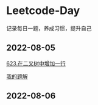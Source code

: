 # Leetcode-Day
记录每日一题，养成习惯，提升自己
## 2022-08-05
[623.在二叉树中增加一行](https://leetcode.cn/problems/add-one-row-to-tree/)

[我的题解](623.md)
## 2022-08-06
